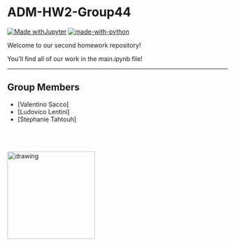# ADM-HW2-Group44

[![Made withJupyter](https://img.shields.io/badge/Made%20with-Jupyter-orange?style=for-the-badge&logo=Jupyter)](https://jupyter.org/try)
[![made-with-python](https://img.shields.io/badge/Made%20with-Python-1f425f.svg)](https://www.python.org/)

Welcome to our second homework repository!

You'll find all of our work in the main.ipynb file!

---

## Group Members

- [Valentino Sacco]
- [Ludovico Lentini]
- [Stephanie Tahtouh]

<br/>
<br>
<br>
<img src="https://user-images.githubusercontent.com/50860347/135899989-34c51922-bee9-4396-a185-cc8f9587b0f1.png" alt="drawing" width="200"/> 
